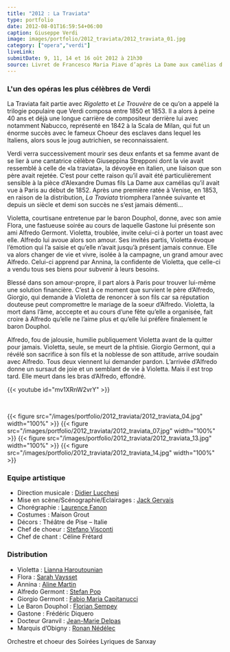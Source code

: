 ```yaml
---
title: "2012 : La Traviata"
type: portfolio
date: 2012-08-01T16:59:54+06:00
caption: Giuseppe Verdi
image: images/portfolio/2012_traviata/2012_traviata_01.jpg
category: ["opera","verdi"]
liveLink: 
submitDate: 9, 11, 14 et 16 oût 2012 à 21h30
source: Livret de Francesco Maria Piave d’après La Dame aux camélias d’Alexandre Dumas fils
---
```


### L'un des opéras les plus célèbres de Verdi

La Traviata fait partie avec *Rigoletto* et *Le Trouvère* de ce qu’on a appelé la trilogie populaire que Verdi composa entre 1850 et 1853. Il a alors à peine 40 ans et déjà une longue carrière de compositeur derrière lui avec notamment Nabucco, représenté en 1842 à la Scala de Milan, qui fut un énorme succès avec le fameux Choeur des esclaves dans lequel les Italiens, alors sous le joug autrichien, se reconnaissaient.

Verdi verra successivement mourir ses deux enfants et sa femme avant de se lier à une cantatrice célèbre Giuseppina Strepponi dont la vie avait ressemblé à celle de «la traviata», la dévoyée en italien, une liaison que son père avait rejetée. C’est pour cette raison qu’il avait été particulièrement sensible à la pièce d’Alexandre Dumas fils La Dame aux camélias qu’il avait vue à Paris au début de 1852. Après une première ratée à Venise, en 1853, en raison de la distribution, *La Traviata* triomphera l’année suivante et depuis un siècle et demi son succès ne s’est jamais démenti...

Violetta, courtisane entretenue par le baron Douphol, donne, avec son amie Flora, une fastueuse soirée au cours de laquelle Gastone lui présente son ami Alfredo Germont. Violetta, troublée, invite celui-ci à porter un toast avec elle. Alfredo lui avoue alors son amour. Ses invités partis, Violetta évoque l’émotion qui l’a saisie et qu’elle n’avait jusqu’à présent jamais connue. Elle va alors changer de vie et vivre, isolée à la campagne, un grand amour avec Alfredo. Celui-ci apprend par Annina, la confidente de Violetta, que celle-ci a vendu tous ses biens pour subvenir à leurs besoins.

Blessé dans son amour-propre, il part alors à Paris pour trouver lui-même une solution financière. C’est à ce moment que survient le père d’Alfredo, Giorgio, qui demande à Violetta de renoncer à son fils car sa réputation douteuse peut compromettre le mariage de la soeur d’Alfredo. Violetta, la mort dans l’âme, acccepte et au cours d’une fête qu’elle a organisée, fait croire à Alfredo qu’elle ne l’aime plus et qu’elle lui préfère finalement le baron Douphol.

Alfredo, fou de jalousie, humilie publiquement Violetta avant de la quitter pour jamais. Violetta, seule, se meurt de la phtisie. Giorgio Germont, qui a révélé son sacrifice à son fils et la noblesse de son attitude, arrive soudain avec Alfredo. Tous deux viennent lui demander pardon. L’arrivée d’Alfredo donne un sursaut de joie et un semblant de vie à Violetta. Mais il est trop tard. Elle meurt dans les bras d’Alfredo, effondré.


{{< youtube id="mv1XRnW2vrY" >}}

&nbsp;

{{< figure src="/images/portfolio/2012_traviata/2012_traviata_04.jpg" width="100%" >}}
{{< figure src="/images/portfolio/2012_traviata/2012_traviata_07.jpg" width="100%" >}}
{{< figure src="/images/portfolio/2012_traviata/2012_traviata_13.jpg" width="100%" >}}
{{< figure src="/images/portfolio/2012_traviata/2012_traviata_14.jpg" width="100%" >}}

### Equipe artistique


- Direction musicale : [Didier Lucchesi](/artists/didier_lucchesi/)
- Mise en scène/Scénographie/Eclairages : [Jack Gervais](/artists/jack_gervais/)
- Chorégraphie : [Laurence Fanon](/artists/laurence_fanon/)
- Costumes : Maison Grout	
- Décors : Théâtre de Pise – Italie	
- Chef de choeur : [Stefano Visconti](/artists/stefano_visconti/)
- Chef de chant : Céline Frétard

### Distribution

- Violetta : [Lianna Haroutounian](/artists/lianna_haroutounian/)
- Flora : [Sarah Vaysset](/artists/sarah_vaysset/)
- Annina : [Aline Martin](/artists/aline_martin/)
- Alfredo Germont : [Stefan Pop](/artists/stefan_pop/)
- Giorgio Germont : [Fabio Maria Capitanucci](/artists/fabio_maria_capitanucci/)
- Le Baron Douphol : [Florian Sempey](/artists/florian_sempey/)
- Gastone : Frédéric Diquero
- Docteur Granvil : [Jean-Marie Delpas](/artists/jean-marie_delpas/)
- Marquis d’Obigny : [Ronan Nédélec](/artists/ronan_nedelec/)


Orchestre et choeur des Soirées Lyriques de Sanxay
